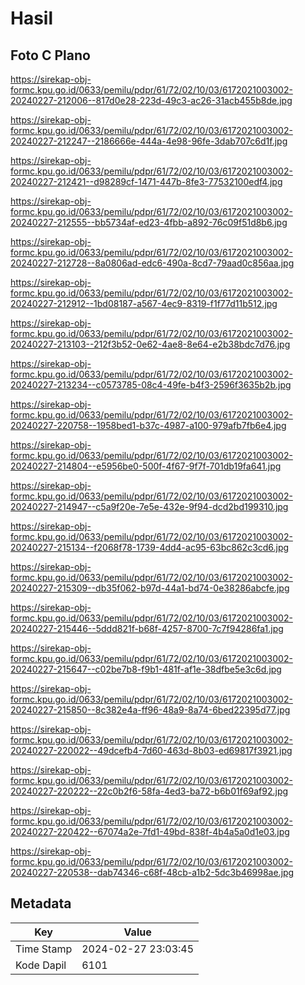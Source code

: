 # Hasil

## Foto C Plano

https://sirekap-obj-formc.kpu.go.id/0633/pemilu/pdpr/61/72/02/10/03/6172021003002-20240227-212006--817d0e28-223d-49c3-ac26-31acb455b8de.jpg

https://sirekap-obj-formc.kpu.go.id/0633/pemilu/pdpr/61/72/02/10/03/6172021003002-20240227-212247--2186666e-444a-4e98-96fe-3dab707c6d1f.jpg

https://sirekap-obj-formc.kpu.go.id/0633/pemilu/pdpr/61/72/02/10/03/6172021003002-20240227-212421--d98289cf-1471-447b-8fe3-77532100edf4.jpg

https://sirekap-obj-formc.kpu.go.id/0633/pemilu/pdpr/61/72/02/10/03/6172021003002-20240227-212555--bb5734af-ed23-4fbb-a892-76c09f51d8b6.jpg

https://sirekap-obj-formc.kpu.go.id/0633/pemilu/pdpr/61/72/02/10/03/6172021003002-20240227-212728--8a0806ad-edc6-490a-8cd7-79aad0c856aa.jpg

https://sirekap-obj-formc.kpu.go.id/0633/pemilu/pdpr/61/72/02/10/03/6172021003002-20240227-212912--1bd08187-a567-4ec9-8319-f1f77d11b512.jpg

https://sirekap-obj-formc.kpu.go.id/0633/pemilu/pdpr/61/72/02/10/03/6172021003002-20240227-213103--212f3b52-0e62-4ae8-8e64-e2b38bdc7d76.jpg

https://sirekap-obj-formc.kpu.go.id/0633/pemilu/pdpr/61/72/02/10/03/6172021003002-20240227-213234--c0573785-08c4-49fe-b4f3-2596f3635b2b.jpg

https://sirekap-obj-formc.kpu.go.id/0633/pemilu/pdpr/61/72/02/10/03/6172021003002-20240227-220758--1958bed1-b37c-4987-a100-979afb7fb6e4.jpg

https://sirekap-obj-formc.kpu.go.id/0633/pemilu/pdpr/61/72/02/10/03/6172021003002-20240227-214804--e5956be0-500f-4f67-9f7f-701db19fa641.jpg

https://sirekap-obj-formc.kpu.go.id/0633/pemilu/pdpr/61/72/02/10/03/6172021003002-20240227-214947--c5a9f20e-7e5e-432e-9f94-dcd2bd199310.jpg

https://sirekap-obj-formc.kpu.go.id/0633/pemilu/pdpr/61/72/02/10/03/6172021003002-20240227-215134--f2068f78-1739-4dd4-ac95-63bc862c3cd6.jpg

https://sirekap-obj-formc.kpu.go.id/0633/pemilu/pdpr/61/72/02/10/03/6172021003002-20240227-215309--db35f062-b97d-44a1-bd74-0e38286abcfe.jpg

https://sirekap-obj-formc.kpu.go.id/0633/pemilu/pdpr/61/72/02/10/03/6172021003002-20240227-215446--5ddd821f-b68f-4257-8700-7c7f94286fa1.jpg

https://sirekap-obj-formc.kpu.go.id/0633/pemilu/pdpr/61/72/02/10/03/6172021003002-20240227-215647--c02be7b8-f9b1-481f-af1e-38dfbe5e3c6d.jpg

https://sirekap-obj-formc.kpu.go.id/0633/pemilu/pdpr/61/72/02/10/03/6172021003002-20240227-215850--8c382e4a-ff96-48a9-8a74-6bed22395d77.jpg

https://sirekap-obj-formc.kpu.go.id/0633/pemilu/pdpr/61/72/02/10/03/6172021003002-20240227-220022--49dcefb4-7d60-463d-8b03-ed69817f3921.jpg

https://sirekap-obj-formc.kpu.go.id/0633/pemilu/pdpr/61/72/02/10/03/6172021003002-20240227-220222--22c0b2f6-58fa-4ed3-ba72-b6b01f69af92.jpg

https://sirekap-obj-formc.kpu.go.id/0633/pemilu/pdpr/61/72/02/10/03/6172021003002-20240227-220422--67074a2e-7fd1-49bd-838f-4b4a5a0d1e03.jpg

https://sirekap-obj-formc.kpu.go.id/0633/pemilu/pdpr/61/72/02/10/03/6172021003002-20240227-220538--dab74346-c68f-48cb-a1b2-5dc3b46998ae.jpg


## Metadata

| Key        | Value               |
| ---------- | ------------------- |
| Time Stamp | 2024-02-27 23:03:45 |
| Kode Dapil | 6101                |



